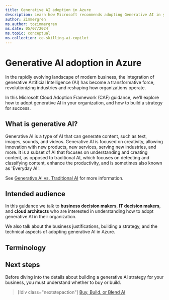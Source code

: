 ```yaml
---
title: Generative AI adoption in Azure
description: Learn how Microsoft recommends adopting Generative AI in your organization with the Microsoft Cloud Adoption Framework.
author: Zimmergren
ms.author: tozimmergren
ms.date: 05/07/2024
ms.topic: conceptual
ms.collection: ce-skilling-ai-copilot
---
```


# Generative AI adoption in Azure

In the rapidly evolving landscape of modern business, the integration of generative Artificial Intelligence (AI) has become a transformative force, revolutionizing industries and reshaping how organizations operate.

In this Microsoft Cloud Adoption Framework (CAF) guidance, we'll explore how to adopt generative AI in your organization, and how to build a strategy for success.

## What is generative AI?

Generative AI is a type of AI that can generate content, such as text, images, sounds, and videos. Generative AI is focused on creativity, allowing innovation with new products, new services, serving new industries, and more. It is a subset of AI that focuses on understanding and creating content, as opposed to traditional AI, which focuses on detecting and classifying content, enhance the productivity, and is sometimes also known as 'Everyday AI'.

See [Generative AI vs. Traditional AI](./generative-vs-traditional-ai.md) for more information.

## Intended audience

In this guidance we talk to **business decision makers**, **IT decision makers**, and **cloud architects** who are interested in understanding how to adopt generative AI in their organization.

We also talk about the business justifications, building a strategy, and the technical aspects of adopting generative AI in Azure.

## Terminology

## Next steps

Before diving into the details about building a generative AI strategy for your business, you must understand whether to buy or build.

> [!div class="nextstepaction"]
> [Buy, Build, or Blend AI](./buy-build-blend.md)
